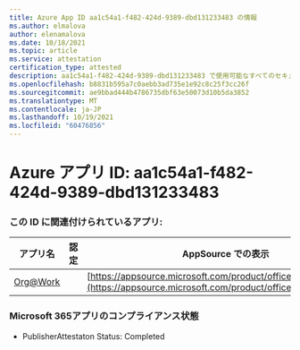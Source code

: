 ```yaml
---
title: Azure App ID aa1c54a1-f482-424d-9389-dbd131233483 の情報
ms.author: elmalova
author: elenamalova
ms.date: 10/18/2021
ms.topic: article
ms.service: attestation
certification_type: attested
description: aa1c54a1-f482-424d-9389-dbd131233483 で使用可能なすべてのセキュリティおよびコンプライアンス情報。
ms.openlocfilehash: b8831b595a7c0aebb3ad735e1e92c8c25f3cc26f
ms.sourcegitcommit: ae9bbad444b4786735dbf63e50073d10b5da3852
ms.translationtype: MT
ms.contentlocale: ja-JP
ms.lasthandoff: 10/19/2021
ms.locfileid: "60476856"
---
```

# <a name="azure-app-id-aa1c54a1-f482-424d-9389-dbd131233483"></a>Azure アプリ ID: aa1c54a1-f482-424d-9389-dbd131233483


### <a name="apps-associated-with-this-id"></a>この ID に関連付けられているアプリ:
| **アプリ名** | **認定** | **AppSource での表示** |
|--------------|---------------|-----------------------|
| [Org@Work](https://docs.microsoft.com/microsoft-365-app-certification/forward/WA200002461) |  | [https://appsource.microsoft.com/product/office/WA200002461](https://appsource.microsoft.com/product/office/WA200002461) |

### <a name="microsoft-365-app-compliance-status"></a>Microsoft 365アプリのコンプライアンス状態
- PublisherAttestaton Status: Completed
